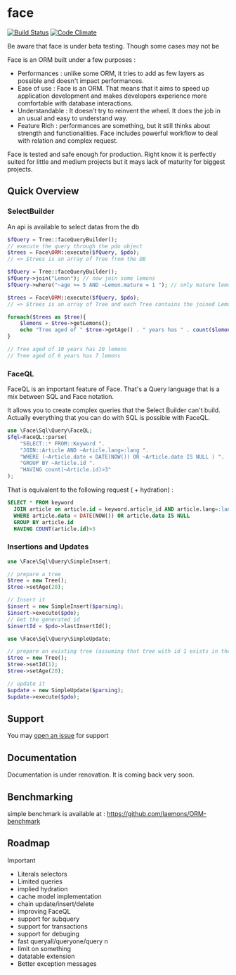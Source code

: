 face
====
[![Build Status](https://drone.io/github.com/laemons/face/status.png)](https://drone.io/github.com/laemons/face/latest)
[![Code Climate](https://codeclimate.com/github/face-orm/face/badges/gpa.svg)](https://codeclimate.com/github/face-orm/face)

Be aware that face is under beta testing. Though some cases may not be

Face is an ORM built under a few purposes :
 * Performances : unlike some ORM, it tries to add as few layers as possible and doesn't impact performances.
 * Ease of use  : Face is an ORM. That means that it aims to speed up application development and
 makes developers experience more comfortable with database interactions.
 * Understandable : It doesn't try to reinvent the wheel. It does the job in an usual and easy to understand way.
 * Feature Rich : performances are something, but it still thinks about strength and functionalities. 
Face includes powerful workflow to deal with relation and complex request. 


Face is tested and safe enough for production. Right know it is perfectly suited for little and medium projects but it mays lack of maturity for biggest projects.


Quick Overview
--------------

### SelectBuilder

An api is available to select datas from the db

```php
$fQuery = Tree::faceQueryBuilder();
// execute the query through the pdo object
$trees = Face\ORM::execute($fQuery, $pdo);
// => $trees is an array of Tree from the DB
```


```php
$fQuery = Tree::faceQueryBuilder();
$fQuery->join("Lemon"); // now join some lemons
$fQuery->where("~age >= 5 AND ~Lemon.mature = 1 "); // only mature lemons and trees aged of  5 years or more

$trees = Face\ORM::execute($fQuery, $pdo);
// => $trees is an array of Tree and each Tree contains the joined Lemon

foreach($trees as $tree){
    $lemons = $tree->getLemons();
    echo "Tree aged of " $tree->getAge() . " years has " . count($lemons) . " mature lemons <br/>";
}

// Tree aged of 10 years has 20 lemons
// Tree aged of 6 years has 7 lemons
```


### FaceQL

FaceQL is an important feature of Face. That's a Query language that is a mix between SQL and Face notation. 

It allows you to create complex queries that the Select Builder can't build. 
Actually everything that you can do with SQL is possible with FaceQL.


```php
use \Face\Sql\Query\FaceQL;
$fql=FaceQL::parse(
    "SELECT::* FROM::Keyword ".
    "JOIN::Article AND ~Article.lang=:lang ".
    "WHERE (~Article.date < DATE(NOW()) OR ~Article.date IS NULL ) ".
    "GROUP BY ~Article.id ".
    "HAVING count(~Article.id)>3"
);
```

That is equivalent to the following request ( + hydration) : 


```sql
SELECT * FROM keyword 
  JOIN article on article.id = keyword.article_id AND article.lang=:lang
  WHERE article.data < DATE(NOW()) OR article.data IS NULL
  GROUP BY article.id
  HAVING COUNT(article.id)>3
```


### Insertions and Updates

```php
use \Face\Sql\Query\SimpleInsert;

// prepare a tree
$tree = new Tree();
$tree->setAge(20);

// Insert it
$insert = new SimpleInsert($parsing);
$insert->execute($pdo);
// Get the generated id
$insertId = $pdo->lastInsertId();
```

```php
use \Face\Sql\Query\SimpleUpdate;

// prepare an existing tree (assuming that tree with id 1 exists in the db)
$tree = new Tree();
$tree->setId(1);
$tree->setAge(20);

// update it
$update = new SimpleUpdate($parsing);
$update->execute($pdo);
```

Support
----------

You may [open an issue](https://github.com/laemons/face/issues) for support


Documentation
-------------

Documentation is under renovation. It is coming back very soon.


Benchmarking
------------

simple benchmark is available at : https://github.com/laemons/ORM-benchmark


Roadmap
---------

Important
 * Literals selectors
 * Limited queries
 * implied hydration
 * cache model implementation
 * chain update/insert/delete
 * improving FaceQL
 * support for subquery
 * support for transactions
 * support for debuging
 * fast queryall/queryone/query n
 * limit on something
 * datatable extension
 * Better exception messages 
